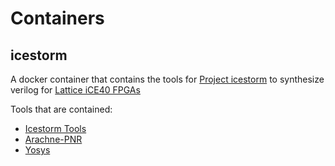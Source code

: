 # Containers
## icestorm
A docker container that contains the tools for [Project icestorm](http://www.clifford.at/icestorm/) to synthesize verilog for [Lattice iCE40 FPGAs](http://www.latticesemi.com/Products/FPGAandCPLD/iCE40.aspx)

Tools that are contained:
 - [Icestorm Tools](https://github.com/cliffordwolf/icestorm)
 - [Arachne-PNR](https://github.com/cseed/arachne-pnr.git)
 - [Yosys](https://github.com/YosysHQ/yosys)
